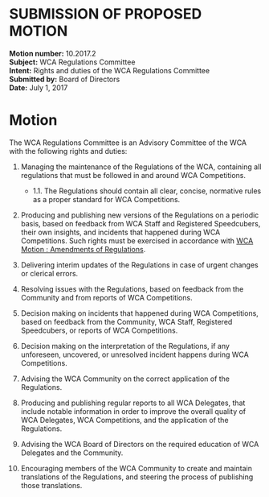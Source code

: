 # SUBMISSION OF PROPOSED MOTION

**Motion number:** 10.2017.2  
**Subject:** WCA Regulations Committee  
**Intent:** Rights and duties of the WCA Regulations Committee  
**Submitted by:** Board of Directors  
**Date:** July 1, 2017  

# Motion

The WCA Regulations Committee is an Advisory Committee of the WCA with the following rights and duties:

1. Managing the maintenance of the Regulations of the WCA, containing all regulations that must be followed in and around WCA Competitions.
   - 1.1. The Regulations should contain all clear, concise, normative rules as a proper standard for WCA Competitions.

2. Producing and publishing new versions of the Regulations on a periodic basis, based on feedback from WCA Staff and Registered Speedcubers, their own insights, and incidents that happened during WCA Competitions. Such rights must be exercised in accordance with [WCA Motion : Amendments of Regulations](./14-Amendments_of_Regulations.md).

3. Delivering interim updates of the Regulations in case of urgent changes or clerical errors.

4. Resolving issues with the Regulations, based on feedback from the Community and from reports of WCA Competitions.

5. Decision making on incidents that happened during WCA Competitions, based on feedback from the Community, WCA Staff, Registered Speedcubers, or reports of WCA Competitions.

6. Decision making on the interpretation of the Regulations, if any unforeseen, uncovered, or unresolved incident happens during WCA Competitions.

7. Advising the WCA Community on the correct application of the Regulations.

8. Producing and publishing regular reports to all WCA Delegates, that include notable information in order to improve the overall quality of WCA Delegates, WCA Competitions, and the application of the Regulations.

9. Advising the WCA Board of Directors on the required education of WCA Delegates and the Community.

10. Encouraging members of the WCA Community to create and maintain translations of the Regulations, and steering the process of publishing those translations.
